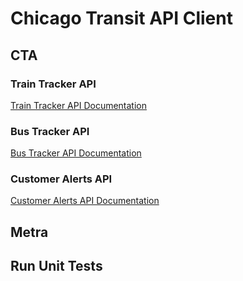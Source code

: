 # Chicago Transit API Client

## CTA 

### Train Tracker API

[Train Tracker API Documentation](https://www.transitchicago.com/developers/traintracker/)

### Bus Tracker API

[Bus Tracker API Documentation](https://www.transitchicago.com/developers/bustracker/)

### Customer Alerts API

[Customer Alerts API Documentation](https://www.transitchicago.com/developers/alerts/)

## Metra


## Run Unit Tests